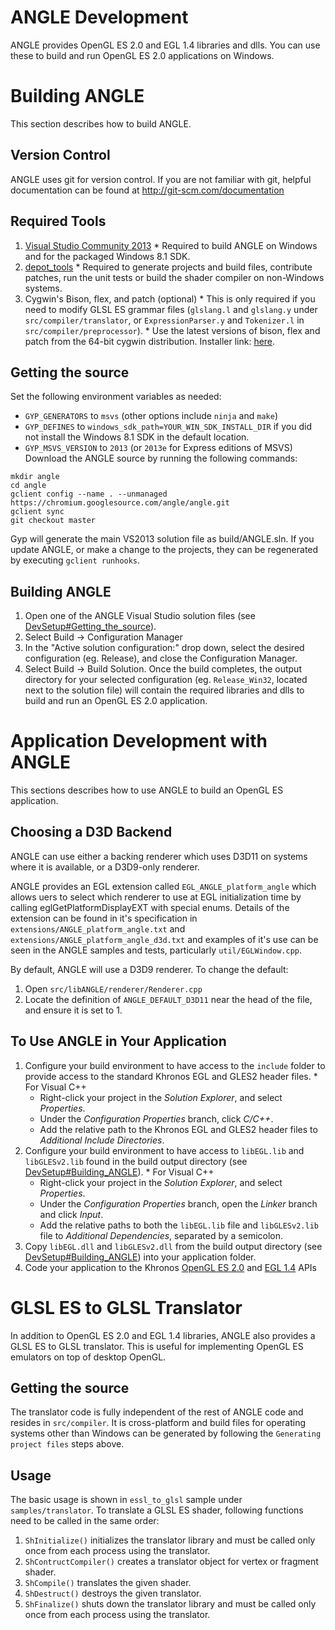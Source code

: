 # ANGLE Development #

ANGLE provides OpenGL ES 2.0 and EGL 1.4 libraries and dlls.  You can use these to build and run OpenGL ES 2.0 applications on Windows.

# Building ANGLE #
This section describes how to build ANGLE.

## Version Control ##
ANGLE uses git for version control. If you are not familiar with git, helpful documentation can be found at http://git-scm.com/documentation

## Required Tools ##
  1. [Visual Studio Community 2013](http://www.visualstudio.com/downloads/download-visual-studio-vs)
    * Required to build ANGLE on Windows and for the packaged Windows 8.1 SDK.
  1. [depot\_tools](http://dev.chromium.org/developers/how-tos/install-depot-tools)
    * Required to generate projects and build files, contribute patches, run the unit tests or build the shader compiler on non-Windows systems.
  1. Cygwin's Bison, flex, and patch (optional)
    * This is only required if you need to modify GLSL ES grammar files (`glslang.l` and `glslang.y` under `src/compiler/translator`, or `ExpressionParser.y` and `Tokenizer.l` in `src/compiler/preprocessor`).
    * Use the latest versions of bison, flex and patch from the 64-bit cygwin distribution. Installer link: [here](https://cygwin.com/setup-x86_64.exe).

## Getting the source ##
Set the following environment variables as needed:
  * `GYP_GENERATORS` to `msvs` (other options include `ninja` and `make`)
  * `GYP_DEFINES` to `windows_sdk_path=YOUR_WIN_SDK_INSTALL_DIR` if you did not install the Windows 8.1 SDK in the default location.
  * `GYP_MSVS_VERSION` to `2013` (or `2013e` for Express editions of MSVS)
Download the ANGLE source by running the following commands:
```
mkdir angle
cd angle
gclient config --name . --unmanaged https://chromium.googlesource.com/angle/angle.git
gclient sync
git checkout master
```
Gyp will generate the main VS2013 solution file as build/ANGLE.sln. If you update ANGLE, or make a change to the projects, they can be regenerated by executing `gclient runhooks`.

## Building ANGLE ##
  1. Open one of the ANGLE Visual Studio solution files (see [DevSetup#Getting\_the\_source](DevSetup#Getting_the_source.md)).
  1. Select Build -> Configuration Manager
  1. In the "Active solution configuration:" drop down, select the desired configuration (eg. Release), and close the Configuration Manager.
  1. Select Build -> Build Solution.
Once the build completes, the output directory for your selected configuration (eg. `Release_Win32`, located next to the solution file) will contain the required libraries and dlls to build and run an OpenGL ES 2.0 application.

# Application Development with ANGLE #
This sections describes how to use ANGLE to build an OpenGL ES application.

## Choosing a D3D Backend ##
ANGLE can use either a backing renderer which uses D3D11 on systems where it is available, or a D3D9-only renderer.

ANGLE provides an EGL extension called `EGL_ANGLE_platform_angle` which allows uers to select which renderer to use at EGL initialization time by calling eglGetPlatformDisplayEXT with special enums. Details of the extension can be found in it's specification in `extensions/ANGLE_platform_angle.txt` and `extensions/ANGLE_platform_angle_d3d.txt` and examples of it's use can be seen in the ANGLE samples and tests, particularly `util/EGLWindow.cpp`.

By default, ANGLE will use a D3D9 renderer. To change the default:
  1. Open `src/libANGLE/renderer/Renderer.cpp`
  1. Locate the definition of `ANGLE_DEFAULT_D3D11` near the head of the file, and ensure it is set to 1.

## To Use ANGLE in Your Application ##
  1. Configure your build environment to have access to the `include` folder to provide access to the standard Khronos EGL and GLES2 header files.
    * For Visual C++
      * Right-click your project in the _Solution Explorer_, and select _Properties_.
      * Under the _Configuration Properties_ branch, click _C/C++_.
      * Add the relative path to the Khronos EGL and GLES2 header files to _Additional Include Directories_.
  1. Configure your build environment to have access to `libEGL.lib` and `libGLESv2.lib` found in the build output directory (see [DevSetup#Building\_ANGLE](DevSetup#Building_ANGLE.md)).
    * For Visual C++
      * Right-click your project in the _Solution Explorer_, and select _Properties_.
      * Under the _Configuration Properties_ branch, open the _Linker_ branch and click _Input_.
      * Add the relative paths to both the `libEGL.lib` file and `libGLESv2.lib` file to _Additional Dependencies_, separated by a semicolon.
  1. Copy `libEGL.dll` and `libGLESv2.dll` from the build output directory (see [DevSetup#Building\_ANGLE](DevSetup#Building_ANGLE.md)) into your application folder.
  1. Code your application to the Khronos [OpenGL ES 2.0](http://www.khronos.org/registry/gles/) and [EGL 1.4](http://www.khronos.org/registry/egl/) APIs

# GLSL ES to GLSL Translator #
In addition to OpenGL ES 2.0 and EGL 1.4 libraries, ANGLE also provides a GLSL ES to GLSL translator. This is useful for implementing OpenGL ES emulators on top of desktop OpenGL.

## Getting the source ##
The translator code is fully independent of the rest of ANGLE code and resides in `src/compiler`.  It is cross-platform and build files for operating systems other than Windows can be generated by following the `Generating project files` steps above.

## Usage ##
The basic usage is shown in `essl_to_glsl` sample under `samples/translator`. To translate a GLSL ES shader, following functions need to be called in the same order:
  1. `ShInitialize()` initializes the translator library and must be called only once from each process using the translator.
  1. `ShContructCompiler()` creates a translator object for vertex or fragment shader.
  1. `ShCompile()` translates the given shader.
  1. `ShDestruct()` destroys the given translator.
  1. `ShFinalize()` shuts down the translator library and must be called only once from each process using the translator.